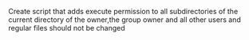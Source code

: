 Create script that adds execute permission to all subdirectories of the current directory of the owner,the group owner and all other users and regular files should not be changed
